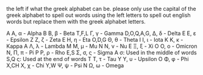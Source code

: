 the left if what the greek alphabet can be. please only use the capital of the greek alphabet to spell out words using the left letters to spell out english words but replace them with the greek alphabet letters.


A       Α, α - Alpha
B       Β, β - Beta
T,F,L    Γ, γ - Gamma
D,O,Q,A,G,    Δ, δ - Delta
E       Ε, ε - Epsilon
Z       Ζ, ζ - Zeta
E       Η, η - Eta
O,D,G    Θ, θ - Theta
I       Ι, ι - Iota
K       Κ, κ - Kappa
A       Λ, λ - Lambda
M       Μ, μ - Mu
N       Ν, ν - Nu
E       Ξ, ξ - Xi
O       Ο, ο - Omicron
N,      Π, π - Pi
P       Ρ, ρ - Rho
E,S       Σ, σ, ς - Sigma
A       σ: Used in the middle of words
S,Q     ς: Used at the end of words
T       Τ, τ - Tau
Y       Υ, υ - Upsilon
O       Φ, φ - Phi
X,CH       Χ, χ - Chi
Y,W     Ψ, ψ - Psi
N       Ω, ω - Omega




